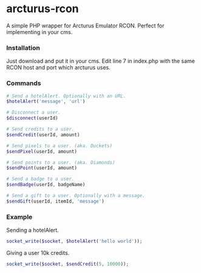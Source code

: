# arcturus-rcon
A simple PHP wrapper for Arcturus Emulator RCON. Perfect for implementing in your cms. 

### Installation
Just download and put it in your cms. 
Edit line 7 in index.php with the same RCON host and port which arcturus uses.

### Commands
```php
# Send a hotelAlert. Optionally with an URL.
$hotelAlert('message', 'url')

# Disconnect a user.
$disconnect(userId)

# Send credits to a user.
$sendCredit(userId, amount)

# Send pixels to a user. (aka. Duckets)
$sendPixel(userId, amount)

# Send points to a user. (aka. Diamonds)
$sendPoint(userId, amount)

# Send a badge to a user.
$sendBadge(userId, badgeName)

# Send a gift to a user. Optionally with a message.
$sendGift(userId, itemId, 'message')
```

### Example
Sending a hotelAlert.
```php
socket_write($socket, $hotelAlert('hello world'));
````

Giving a user 10k credits.
```php
socket_write($socket, $sendCredit(5, 10000));
````
